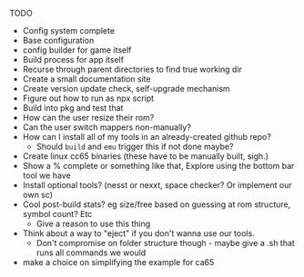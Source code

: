 TODO

* Config system complete
* Base configuration
* config builder for game itself
* Build process for app itself
* Recurse through parent directories to find true working dir
* Create a small documentation site
* Create version update check, self-upgrade mechanism
* Figure out how to run as npx script
* Build into pkg and test that
* How can the user resize their rom?
* Can the user switch mappers non-manually?
* How can I install all of my tools in an already-created github repo?
  * Should `build` and `emu` trigger this if not done maybe?
* Create linux cc65 binaries (these have to be manually built, sigh.)
* Show a % complete or something like that, Explore using the bottom bar tool we have
* Install optional tools? (nesst or nexxt, space checker? Or implement our own sc)
* Cool post-build stats? eg size/free based on guessing at rom structure, symbol count? Etc
  * Give a reason to use this thing
* Think about a way to "eject" if you don't wanna use our tools. 
  * Don't compromise on folder structure though - maybe give a .sh that runs all commands we would
* make a choice on simplifying the example for ca65
